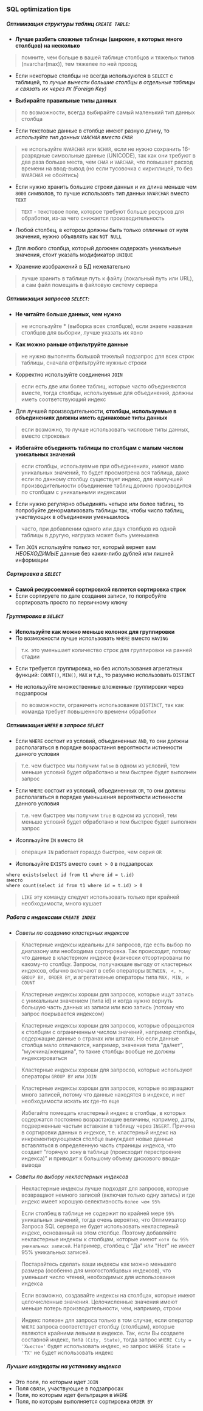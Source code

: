### SQL optimization tips

##### **Оптимизация структуры таблиц `CREATE TABLE`**:

- **Лучше разбить сложные таблицы (широкие, в которых много столбцов) на несколько**
> помните, чем больше в вашей таблице столбцов и тяжелых типов (nvarchar(max)), тем тяжелее по ней проход

- Если некоторые столбцы не всегда используются в `SELECT` с таблицей, то *лучше вынести большие столбцы в отдельные таблицы и связать их через `FK` (Foreign Key)*

- **Выбирайте правильные типы данных**
> по возможности, всегда выбирайте самый маленький тип данных столбца

- Если текстовые данные в столбце имеют разную длину, то *используйте тип данных `VARCHAR` вместо `CHAR`*
> не используйте `NVARCHAR` или `NCHAR`, если не нужно сохранить 16-разрядные символьные данные (UNICODE), так как они требуют в два раза больше места, чем `CHAR` и `VARCHAR`, что повышает расход времени на ввод-вывод (но если тусовочка с кириллицей, то без `NVARCHAR` не обойтись)

- Если нужно хранить большие строки данных и их длина меньше чем `8000` символов, то лучше использовть тип данных `NVARCHAR` вместо `TEXT`
> `TEXT` - текстовое поле, которое требуют больше ресурсов для обработки, из-за чего снижается производительность

- Любой столбец, в котором должны быть только отличные от нуля значения, нужно объявлять как `NOT NULL`

- Для любого столбца, который должнен содержать уникальные значения, стоит указать модификатор `UNIQUE`

- Хранение изображений в БД нежелательно
> лучше хранить в таблице путь к файлу (локальный путь или URL), а сам файл помещать в файловую систему сервера


##### **Оптимизация запросов `SELECT`**:

- **Не читайте больше данных, чем нужно**
> не используйте * (выборка всех столбцов), если знаете названия столбцов для выборки, лучше указать их явно

- **Как можно раньше отфильтруйте данные**
> не нужно выполнять большой тяжелый подзапрос для всех строк таблицы, сначала отфильтруйте нужные строки

- Корректно используйте соединения `JOIN`
> если есть две или более таблиц, которые часто объединяются вместе, тогда столбцы, используемые для объединений, должны иметь соответствующий индекс

- Для лучшей производительности, **столбцы, используемые в объединениях должны иметь одинаковые типы данных** 
> если возможно, то лучше использовать числовые типы данных, вместо строковых

- **Избегайте объединять таблицы по столбцам с малым числом уникальных значений**
> eсли столбцы, используемые при объединениях, имеют мало уникальных значений, то будет просмотрена вся таблица, даже если по данному столбцу существует индекс, для наилучшей производительности объединение таблиц должно производится по столбцам с уникальными индексами

- Если нужно регулярно объединять четыре или более таблиц, то попробуйте денормализовать таблицы так, чтобы число таблиц, участвующих в объединении уменьшилось
> часто, при добавлении одного или двух столбцов из одной таблицы в другую, нагрузка может быть уменьшена

- Тип `JOIN` используйте только тот, который вернет вам *НЕОБХОДИМЫЕ* данные без каких-либо дублей или лишней информации

##### *Сортировка в `SELECT`*

- **Самой ресурсоемкой сортировкой является сортировка строк**
- Если сортируете по дате создания записи, то попробуйте сортировать просто по первичному ключу

##### *Группировка в `SELECT`*

- **Используйте как можно меньше колонок для группировки**
- По возможности лучше использовать `WHERE` вместо `HAVING`
> т.к. это уменьшает количество строк для группировки на ранней стадии

- Если требуется группировка, но без использования агрегатных функций: `COUNT()`, `MIN()`, `MAX` и т.д., то разумно использовать `DISTINCT`

- Не используйте множественные вложенные группировки через подзапросы

> по возможности, ограничить использование `DISTINCT`, так как команда требует повышенного времени обработки

##### **Оптимизация `WHERE` в запросе `SELECT`**

- Если `WHERE` состоит из условий, объединенных `AND`, то они должны располагаться в порядке возрастания вероятности истинности данного условия
> т.е. чем быстрее мы получим `false` в одном из условий, тем меньше условий будет обработано и тем быстрее будет выполнен запрос

- Если `WHERE` состоит из условий, объединенных `OR`, то они должны располагаться в порядке уменьшения вероятности истинности данного условия
> т.е. чем быстрее мы получим `true` в одном из условий, тем меньше условий будет обработано и тем быстрее будет выполнен запрос

- Исопльзуйте `IN` вместо `OR`
> операция `IN` работает гораздо быстрее, чем серия `OR`

- Используйте `EXISTS` вместо `count > 0` в подзапросах 
```
where exists(select id from t1 where id = t.id)
вместо 
where count(select id from t1 where id = t.id) > 0
```

> `LIKE` эту команду следует использовать только при крайней необходимости, много кушает

##### **Работа с индексами `CREATE INDEX`**

- *Советы по созданию кластерных индексов*
> Кластерные индексы идеальны для запросов, где есть выбор по диапазону или необходима сортировка. Так происходит, потому что данные в кластерном индексе физически отсортированы по какому-то столбцу. Запросы, получающие выгоду от кластерных индексов, обычно включают в себя операторы `BETWEEN, <, >, GROUP BY, ORDER BY`, и агрегативные операторы типа `MAX, MIN, и COUNT`
   
> Кластерные индексы хороши для запросов, которые ищут запись с уникальным значением (типа id) и когда нужно вернуть большую часть данных из записи или всю запись (потому что запрос покрывается индексом)

> Кластерные индексы хороши для запросов, которые обращаются к столбцам с ограниченным числом значений, например столбцы, содержащие данные о странах или штатах. Но если данные столбца мало отличаются, например, значения типа "да/нет", "мужчина/женщина", то такие столбцы вообще не должны индексироваться

> Кластерные индексы хороши для запросов, которые используют операторы `GROUP BY` или `JOIN`

> Кластерные индексы хороши для запросов, которые возвращают много записей, потому что данные находятся в индексе, и нет необходимости искать их где-то еще

> Избегайте помещать кластерный индекс в столбцы, в которых содержатся постоянно возрастающие величины, например, даты, подверженные частым вставкам в таблицу через `INSERT`. Причина в сортировки данных в индексе, т.е. кластерный индекс на инкрементирующемся столбце вынуждает новые данные вставляться в определенную часть страницы индекса, что создает "горячую зону в таблице (происходит перестроение индекса)" и приводит к большому объему дискового ввода-вывода

- *Советы по выбору некластерных индексов*

> Некластерные индексы лучше подходят для запросов, которые возвращают немного записей (включая только одну запись) и где индекс имеет хорошую селективность `более чем 95%`

> Если столбец в таблице не содержит по крайней мере `95%` уникальных значений, тогда очень вероятно, что Оптимизатор Запроса SQL сервера не будет использовать некластерный индекс, основанный на этом столбце. Поэтому добавляйте некластерные индексы к столбцам, которые имеют `хотя бы 95% уникальных записей`. Например, столбец с "Да" или "Нет" не имеет 95% уникальных записей.

> Постарайтесь сделать ваши индексы как можно меньшего размера (особенно для многостолбцовых индексов), что уменьшит число чтений, необходимых для использования индекса

> Если возможно, создавайте индексы на столбцах, которые имеют целочисленные значения. Целочисленные значения имеют меньше потерь производительности, чем, например, строки

> Индекс полезен для запроса только в том случае, если оператор `WHERE` запроса соответствует столбцу (столбцам), которые являются крайними левыми в индексе. Так, если Вы создаете составной индекс, типа `(City, State)`, тогда запрос `WHERE City = 'Хьюстон'` будет использовать индекс, но запрос `WHERE State = 'TX'` не будет использовать индекс


##### *Лучшие кандидаты на установку индекса*
- Это поля, по которым идет `JOIN`
- Поля связи, участвующие в подзапросах
- Поля, по которым идет фильтрация в `WHERE`
- Поля, по которым выполняется сортировка `ORDER BY`
